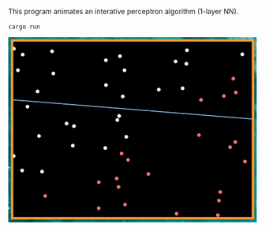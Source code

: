 This program animates an interative perceptron algorithm (1-layer NN).

```
cargo run
```

![screenshot](/screenshot.png)
